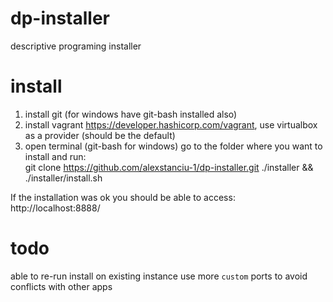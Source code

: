# dp-installer
descriptive programing installer

# install
1. install git (for windows have git-bash installed also)
2. install vagrant https://developer.hashicorp.com/vagrant, use virtualbox as a provider (should be the default)
3. open terminal (git-bash for windows) go to the folder where you want to install and run:<br/>
   git clone https://github.com/alexstanciu-1/dp-installer.git ./installer && ./installer/install.sh

If the installation was ok you should be able to access:<br/>
http://localhost:8888/

# todo
able to re-run install on existing instance
use more `custom` ports to avoid conflicts with other apps
